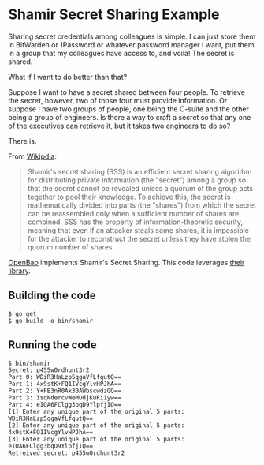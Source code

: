 # Shamir Secret Sharing Example

Sharing secret credentials among colleagues is simple. I can just store them in BitWarden or 1Password or whatever password manager I want, put them in a group that my colleagues have access to, and voila! The secret is shared.

What if I want to do better than that?

Suppose I want to have a secret shared between four people. To retrieve the secret, however, two of those four must provide information. Or suppose I have two groups of people, one being the C-suite and the other being a group of engineers. Is there a way to craft a secret so that any one of the executives can retrieve it, but it takes two engineers to do so?

There is.

From [Wikipdia](https://en.wikipedia.org/wiki/Shamir%27s_secret_sharing):

> Shamir's secret sharing (SSS) is an efficient secret sharing algorithm for distributing private information
(the "secret") among a group so that the secret cannot be revealed unless a quorum of the group acts together to
pool their knowledge. To achieve this, the secret is mathematically divided into parts (the "shares") from which
the secret can be reassembled only when a sufficient number of shares are combined. SSS has the property of
information-theoretic security, meaning that even if an attacker steals some shares, it is impossible for the
attacker to reconstruct the secret unless they have stolen the quorum number of shares.

[OpenBao](https://openbao.org) implements Shamir's Secret Sharing. This code leverages [their library](https://github.com/openbao/openbao/tree/main/sdk/helper/shamir).

## Building the code

```
$ go get
$ go build -o bin/shamir
```

## Running the code

```
$ bin/shamir
Secret: p455w0rdhunt3r2
Part 0: WDiR3HaLzp5qgaVfLfqutQ==
Part 1: 4x9stK+FQ1IVcgYlvHPJhA==
Part 2: Y+FE3nR0Ak30AWbscwdzGQ==
Part 3: isqNdercvWeMUdjKuRi1yw==
Part 4: eIOA6FClgg3bqD9YlpfjIQ==
[1] Enter any unique part of the original 5 parts: WDiR3HaLzp5qgaVfLfqutQ==
[2] Enter any unique part of the original 5 parts: 4x9stK+FQ1IVcgYlvHPJhA==
[3] Enter any unique part of the original 5 parts: eIOA6FClgg3bqD9YlpfjIQ==
Retreived secret: p455w0rdhunt3r2
```
